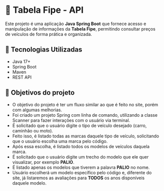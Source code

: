 # 🚗 Tabela Fipe - API

Este projeto é uma aplicação **Java Spring Boot** que fornece acesso e manipulação de informações da **Tabela Fipe**, permitindo consultar preços de veículos de forma prática e organizada.

## 📌 Tecnologias Utilizadas
- Java 17+  
- Spring Boot  
- Maven  
- REST API

## 🔨 Objetivos do projeto

- O objetivo do projeto é ter um fluxo similar ao que é feito no site, porém com algumas melhorias.
- Foi criado um projeto Spring com linha de comando, utilizando a classe Scanner para fazer interações com o usuário via terminal.
- É solicitado que o usuário digite o tipo de veículo desejado (carro, caminhão ou moto).
- Feito isso, é listado todas as marcas daquele tipo de veículo, solicitando que o usuário escolha uma marca pelo código.
- Após essa escolha, é listado todos os modelos de veículos daquela marca.
- É solicitado que o usuário digite um trecho do modelo que ele quer visualizar, por exemplo **PALIO**.
- É listado apenas os modelos que tiverem a palavra **PALIO** no nome.
- Usuário escolherá um modelo específico pelo código e, diferente do site, já listaremos as avaliações para **TODOS** os anos disponíveis daquele modelo.


